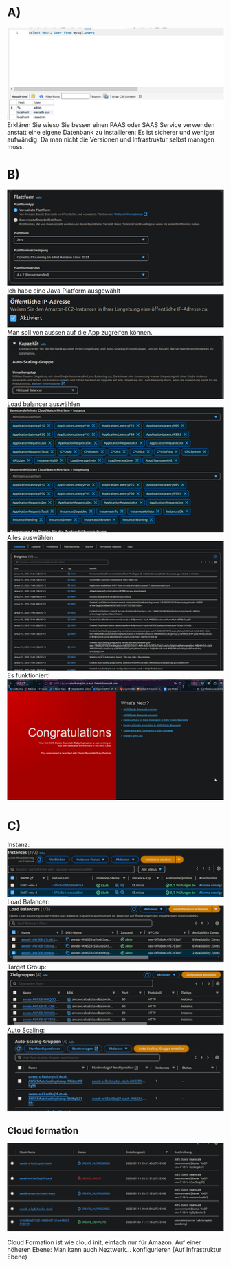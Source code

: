 # A)
![mysql workbench](../assets/2025-01-06-11-27-29.png)
Erklären Sie wieso Sie besser einen PAAS oder SAAS Service verwenden anstatt eine eigene Datenbank zu installieren:
Es ist sicherer und weniger aufwändig: Da man nicht die Versionen und Infrastruktur selbst managen muss.
# B)
![platform](../assets/2025-01-06-11-34-31.png)
Ich habe eine Java Platform ausgewählt
![public access](../assets/2025-01-06-11-36-22.png)
Man soll von aussen auf die App zugreifen können.
![load balancer](../assets/2025-01-06-11-38-05.png)
Load balancer auswählen
![monitoring](../assets/2025-01-06-11-40-49.png)
Alles auswählen
![ruby](../assets/2025-01-13-11-49-14.png)
Es funktioniert!
![working](../assets/2025-01-13-11-49-40.png)
# C)
Instanz:
![instance](../assets/2025-01-13-09-51-15.png)
Load Balancer:
![load balancer](../assets/2025-01-13-09-52-46.png)
Target Group:
![target group](../assets/2025-01-13-09-53-14.png)
Auto Scaling:
![auto scaling](../assets/2025-01-13-09-54-06.png)

## Cloud formation
![cloud formation](../assets/2025-01-13-09-56-07.png)

Cloud Formation ist wie cloud init, einfach nur für Amazon. Auf einer höheren Ebene:
Man kann auch Neztwerk... konfigurieren (Auf Infrastruktur Ebene)
